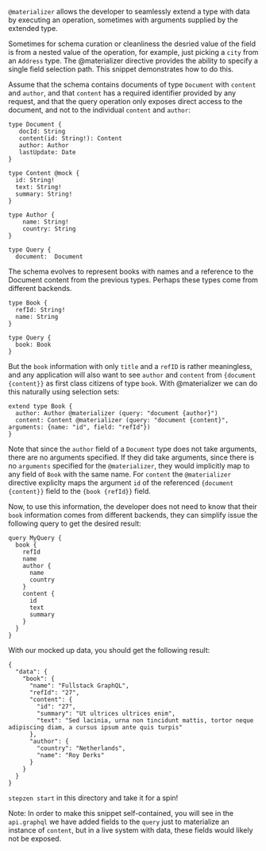`@materializer` allows the developer to seamlessly extend a type with data by executing an operation, sometimes with arguments supplied by the extended type. 

Sometimes for schema curation or cleanliness the desried value of the field is from a nested value of the operation, for example, just picking a `city` from an `Address`  type.  The @materializer directive provides the ability to 
specify a single field selection path.  This snippet demonstrates how to do this.

Assume that the schema contains documents of type `Document` with `content` and `author`, and that `content` has a required identifier provided by any request, and that the query operation only exposes direct access to the document, and not to the individual `content` and `author`:

```
type Document {
   docId: String
   content(id: String!): Content
   author: Author 
   lastUpdate: Date
}

type Content @mock {
  id: String!
  text: String!
  summary: String!
}

type Author {
    name: String!
    country: String
}

type Query {
  document:  Document
```

The schema evolves to represent books with names and a reference to the Document content from the previous types. Perhaps these types come from different backends. 

```
type Book {
  refId: String!
  name: String
} 

type Query {
  book: Book
}
```

But the `book` information with only `title` and a `refID` is rather meaningless, and any application will also want to see `author` and `content` from `{document {content}}` as first class citizens of type `book`.  With @materializer we can do this naturally using selection sets: 

```
extend type Book {
  author: Author @materializer (query: "document {author}")
  content: Content @materializer (query: "document {content}", arguments: {name: "id", field: "refId"})
}
```

Note that since the `author` field of a `Document` type does not take arguments, there are no arguments specified.  If they did take arguments, since there is no `arguments` specified for the `@materializer`, they would implicitly map to any field of `Book` with the same name.   For `content` the `@materializer` directive expliclty maps the argument `id` of the referenced `{document {content}}` field to the `{book {refId}}` field.  

Now, to use this information, the developer does not need to know that their `book` information comes from different backends, they can simplify issue the following query to get the desired result:

```
query MyQuery {
  book {
    refId
    name
    author {
      name
      country
    }
    content {
      id
      text
      summary
    }
  }
}
```

With our mocked up data, you should get the following result:

```
{
  "data": {
    "book": {
      "name": "Fullstack GraphQL",
      "refId": "27",
      "content": {
        "id": "27",
        "summary": "Ut ultrices ultrices enim",
        "text": "Sed lacinia, urna non tincidunt mattis, tortor neque adipiscing diam, a cursus ipsum ante quis turpis"
      },
      "author": {
        "country": "Netherlands",
        "name": "Roy Derks"
      }
    }
  }
}
```

`stepzen start` in this directory and take it for a spin!

Note: 
In order to make this snippet self-contained, you will see in the `api.graphql` we have added fields to the `query` just to materialize an instance of `content`, but in a live system with data, these fields would likely not be exposed.

